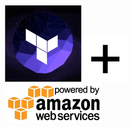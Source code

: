 ![Terraform](static/Terraform.jpg)             ![Plus](static/plus.jpg)     		![AWS](static/AWS.jpg)
